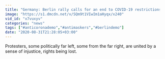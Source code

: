 ```yaml
---
title: "Germany: Berlin rally calls for an end to COVID-19 restrictions"
image: "https://s1.dmcdn.net/v/SQm9t1VIwIm1aHyqx/x240"
vid_id: "x7vuxyv"
categories: "news"
tags: ["#anticoronademo","#antimaskers","#berlindemo"]
date: "2020-08-31T21:28:05+03:00"
---
```

Protesters, some politically far left, some from the far right, are united by a sense of injustice, rights being lost.

